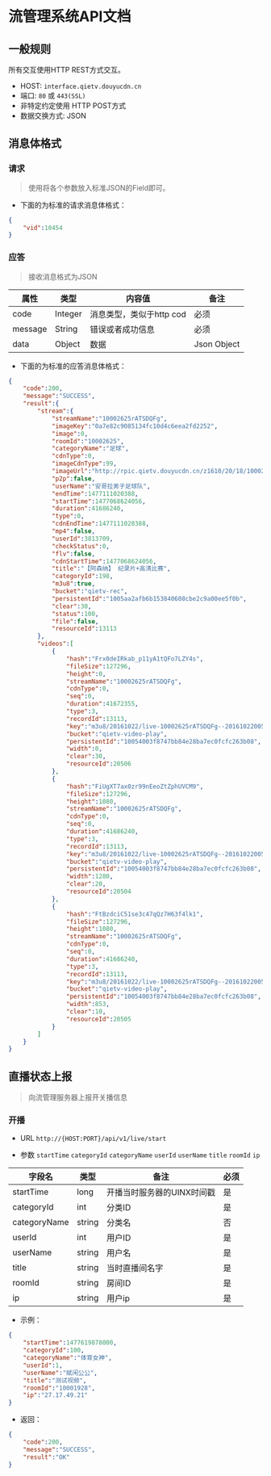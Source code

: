 
# 流管理系统API文档

## 一般规则

所有交互使用HTTP REST方式交互。

* HOST: `interface.qietv.douyucdn.cn`
* 端口: `80` 或 `443(SSL)`
* 非特定约定使用 HTTP POST方式
* 数据交换方式: JSON 

## 消息体格式

### 请求

> 使用将各个参数放入标准JSON的Field即可。

* 下面的为标准的请求消息体格式：
```json
{
    "vid":10454
}
```

### 应答

> 接收消息格式为JSON

| 属性           |    类型        |  内容值                     |          备注            |
|---------------|----------------|-----------------------------|-------------------------|
| code          |     Integer     | 消息类型，类似于http cod    | 必须                     |
| message       |     String     |      错误或者成功信息         | 必须                     |
| data          |      Object<T>  |     数据                    | Json Object             |

* 下面的为标准的应答消息体格式：
```json
{
    "code":200,
    "message":"SUCCESS",
    "result":{
        "stream":{
            "streamName":"10002625rATSDQFg",
            "imageKey":"0a7e82c9085134fc10d4c6eea2fd2252",
            "image":0,
            "roomId":"10002625",
            "categoryName":"足球",
            "cdnType":0,
            "imageCdnType":99,
            "imageUrl":"http://rpic.qietv.douyucdn.cn/z1610/20/18/10002625_161020182409.jpg",
            "p2p":false,
            "userName":"安哥拉男子足球队",
            "endTime":1477111020388,
            "startTime":1477068624056,
            "duration":41686240,
            "type":0,
            "cdnEndTime":1477111020388,
            "mp4":false,
            "userId":3813709,
            "checkStatus":0,
            "flv":false,
            "cdnStartTime":1477068624056,
            "title":"【阿森纳】 纪录片+高清比赛",
            "categoryId":198,
            "m3u8":true,
            "bucket":"qietv-rec",
            "persistentId":"1005aa2afb6b153840608cbe2c9a00ee5f0b",
            "clear":30,
            "status":100,
            "file":false,
            "resourceId":13113
        },
        "videos":[
            {
                "hash":"Frx0deIRkab_p11yA1tQFo7LZY4s",
                "fileSize":127296,
                "height":0,
                "streamName":"10002625rATSDQFg",
                "cdnType":0,
                "seq":0,
                "duration":41672355,
                "type":3,
                "recordId":13113,
                "key":"m3u8/20161022/live-10002625rATSDQFg--20161022005023-1080.m3u8",
                "bucket":"qietv-video-play",
                "persistentId":"10054003f8747bb84e28ba7ec0fcfc263b08",
                "width":0,
                "clear":30,
                "resourceId":20506
            },
            {
                "hash":"FiUgXT7ax0zr99nEeoZtZphUVCM9",
                "fileSize":127296,
                "height":1080,
                "streamName":"10002625rATSDQFg",
                "cdnType":0,
                "seq":0,
                "duration":41686240,
                "type":3,
                "recordId":13113,
                "key":"m3u8/20161022/live-10002625rATSDQFg--20161022005023-720.m3u8",
                "bucket":"qietv-video-play",
                "persistentId":"10054003f8747bb84e28ba7ec0fcfc263b08",
                "width":1280,
                "clear":20,
                "resourceId":20504
            },
            {
                "hash":"FtBzdciC51se3c47qQz7H63f4lk1",
                "fileSize":127296,
                "height":1080,
                "streamName":"10002625rATSDQFg",
                "cdnType":0,
                "seq":0,
                "duration":41686240,
                "type":3,
                "recordId":13113,
                "key":"m3u8/20161022/live-10002625rATSDQFg--20161022005023-480.m3u8",
                "bucket":"qietv-video-play",
                "persistentId":"10054003f8747bb84e28ba7ec0fcfc263b08",
                "width":853,
                "clear":10,
                "resourceId":20505
            }
        ]
    }
}
```

## 直播状态上报

> 向流管理服务器上报开关播信息

### 开播

* URL ```http://{HOST:PORT}/api/v1/live/start```

* 参数 ```startTime``` ```categoryId``` ```categoryName``` ```userId``` ```userName``` ```title``` ```roomId``` ```ip```

| 字段名         |        类型         | 备注                      | 必须  |
|---------------|---------------------|---------------------------|-------|
| startTime     |        long         | 开播当时服务器的UINX时间戳  |  是   |
| categoryId    |        int          |     分类ID                |  是   |
| categoryName  |       string        |     分类名                |  否   |
| userId        |         int         |     用户ID                |  是   |
| userName      |       string        |     用户名                 |  是   |
| title         |       string        |     当时直播间名字          |  是   |
| roomId        |       string        |     房间ID                 |  是   |
| ip            |       string        |     用户ip                 |  是   |

* 示例：
```json
{
    "startTime":1477619878000,
    "categoryId":100,
    "categoryName":"体育女神",
    "userId":1,
    "userName":"赋闲公公",
    "title":"测试视频",
    "roomId":"10001928",
    "ip":"27.17.49.21"
}
```
* 返回：

```json
{
    "code":200,
    "message":"SUCCESS",
    "result":"OK"
}
```
